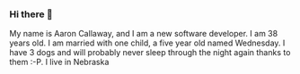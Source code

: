 ### Hi there 👋

My name is Aaron Callaway, and I am a new software developer.
I am 38 years old.
I am married with one child, a five year old named Wednesday.
I have 3 dogs and will probably never sleep through the night again thanks to them :-P.
I live in Nebraska